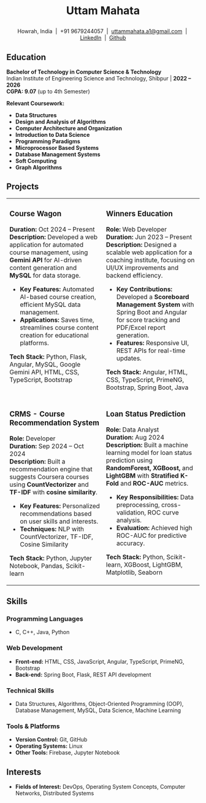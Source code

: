 # <p align="center">**Uttam Mahata**</p>

<p align="center">
  Howrah, India &nbsp;|&nbsp; +91 9679244057 &nbsp;|&nbsp; 
  <a href="mailto:uttammahata.a1@gmail.com">uttammahata.a1@gmail.com</a> &nbsp;|&nbsp; 
  <a href="https://www.linkedin.com/in/uttam-mahata-4b0364259">LinkedIn</a> &nbsp;|&nbsp; 
  <a href="https://github.com/Uttam-Mahata">Github</a>
</p>


## Education

**Bachelor of Technology in Computer Science & Technology**  
Indian Institute of Engineering Science and Technology, Shibpur | **2022 – 2026**  
**CGPA: 9.07** (up to 4th Semester)  

**Relevant Coursework:**  
- **Data Structures**
- **Design and Analysis of Algorithms**
- **Computer Architecture and Organization**  
- **Introduction to Data Science**  
- **Programming Paradigms**
- **Microprocessor Based Systems** 
- **Database Management Systems**  
- **Soft Computing**  
- **Graph Algorithms**


## Projects

<table width="100%">
<tr>
<td width="50%" valign="top">

### Course Wagon  
**Duration:** Oct 2024 – Present  
**Description:** Developed a web application for automated course management, using **Gemini API** for AI-driven content generation and **MySQL** for data storage.

- **Key Features:** Automated AI-based course creation, efficient MySQL data management.
- **Applications:** Saves time, streamlines course content creation for educational platforms.

**Tech Stack:** Python, Flask, Angular, MySQL, Google Gemini API, HTML, CSS, TypeScript, Bootstrap

</td>
<td width="50%" valign="top">

### Winners Education  
**Role:** Web Developer  
**Duration:** Jun 2023 – Present  
**Description:** Designed a scalable web application for a coaching institute, focusing on UI/UX improvements and backend efficiency.

- **Key Contributions:** Developed a **Scoreboard Management System** with Spring Boot and Angular for score tracking and PDF/Excel report generation.
- **Features:** Responsive UI, REST APIs for real-time updates.

**Tech Stack:** Angular, HTML, CSS, TypeScript, PrimeNG, Bootstrap, Spring Boot, Java

</td>
</tr>

<tr>
<td width="50%" valign="top">

### CRMS - Course Recommendation System  
**Role:** Developer  
**Duration:** Sep 2024 – Oct 2024  
**Description:** Built a recommendation engine that suggests Coursera courses using **CountVectorizer** and **TF-IDF** with **cosine similarity**.

- **Key Features:** Personalized recommendations based on user skills and interests.
- **Techniques:** NLP with CountVectorizer, TF-IDF, Cosine Similarity

**Tech Stack:** Python, Jupyter Notebook, Pandas, Scikit-learn

</td>
<td width="50%" valign="top">

### Loan Status Prediction  
**Role:** Data Analyst  
**Duration:** Aug 2024  
**Description:** Built a machine learning model for loan status prediction using **RandomForest, XGBoost,** and **LightGBM** with **Stratified K-Fold** and **ROC-AUC** metrics.

- **Key Responsibilities:** Data preprocessing, cross-validation, ROC curve analysis.
- **Evaluation:** Achieved high ROC-AUC for predictive accuracy.

**Tech Stack:** Python, Scikit-learn, XGBoost, LightGBM, Matplotlib, Seaborn

</td>
</tr>
</table>


## Skills

### Programming Languages
- C, C++, Java, Python

### Web Development
- **Front-end:** HTML, CSS, JavaScript, Angular, TypeScript, PrimeNG, Bootstrap
- **Back-end:** Spring Boot, Flask, REST API development

### Technical Skills
-  Data Structures, Algorithms, Object-Oriented Programming (OOP), Database Management, MySQL, Data Science, Machine Learning

### Tools & Platforms
- **Version Control:** Git, GitHub
- **Operating Systems:** Linux
- **Other Tools:** Firebase, Jupyter Notebook


## Interests

- **Fields of Interest:** DevOps, Operating System Concepts, Computer Networks, Distributed Systems
